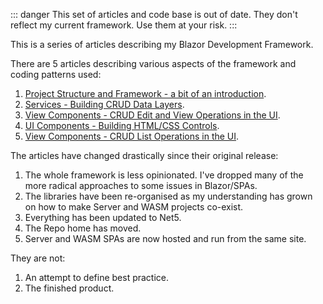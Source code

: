 
::: danger
This set of articles and code base is out of date. They don't reflect my current framework. Use them at your risk.
:::

This is a series of articles describing my Blazor Development Framework.

There are 5 articles describing various aspects of the framework and coding patterns used:

1. [Project Structure and Framework - a bit of an introduction](./Building-a-Database-Application-in-Blazor-Part-1.html).
2. [Services - Building CRUD Data Layers](./Building-a-Database-Application-in-Blazor-Part-2.html).
3. [View Components - CRUD Edit and View Operations in the UI](./Building-a-Database-Application-in-Blazor-Part-3.html).
4. [UI Components - Building HTML/CSS Controls](Building-a-Database-Application-in-Blazor-Part-4.html).
5. [View Components - CRUD List Operations in the UI](Building-a-Database-Application-in-Blazor-Part-5.html).

The articles have changed drastically since their original release:

1. The whole framework is less opinionated.  I've dropped many of the more radical approaches to some issues in Blazor/SPAs.
2. The libraries have been re-organised as my understanding has grown on how to make Server and WASM projects co-exist.
2. Everything has been updated to Net5.
3. The Repo home has moved.
5. Server and WASM SPAs are now hosted and run from the same site.
   
They are not:
1. An attempt to define best practice.
2. The finished product.



